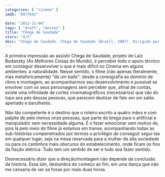 ```yaml
---
categories: [ "cinema" ]
imdb: "0977642"

date: "2012-11-04"
tags: [ "draft", "movies" ]
title: "Chega de Saudade"
stars: "4/5"
desc: "Chega de Saudade. Chega de Saudade (Brazil, 2007). Dirigido por Laís Bodanzky. Escrito por Laís Bodanzky, Luiz Bolognesi, Nando Bolognesi, Adriana Falcão, Roberto Gervitz, Ricardo Kauffman, Bráulio Mantovani, Silvana Matteusi, Sérgio Penna. Com Leonardo Villar, Tônia Carrero, Cássia Kis Magro, Betty Faria, Stepan Nercessian, Maria Flor, Paulo Vilhena, Elza Soares, Marku Ribas."
---
```

A primeira impressão ao assistir Chega de Saudade, projeto de Laíz Bodanzky (As Melhores Coisas do Mundo), é perceber todo o apuro técnico em conseguir desenvolver o que é mais difícil no Cinema em alguns ambientes: a naturalidade. Nesse sentido, o filme (não apenas literalmente, mas metaforicamente) "dá um baile": desde a coreografia ao domínio de ritmo e montagem, ao acompanharmos seu desenvolvimento é possível se envolver com os seus personagens sem perceber que, afinal de contas, existe uma infinidade de cortes cinematográficos (necessários) que vão do topo aos pés dessas pessoas, que parecem deslizar de fato em um salão apertado e barulhento.

Não tão competente é o destino que o roteiro escrito a quatro mãos e com palpite de pelo menos onze pessoas, que parte do brega para o artificial e manipulador sem necessidade alguma. É o fazer emocionar sem motivo de, pois lá pelo meio do filme já estamos em transe, acompanhando todas as sub-histórias compenetrados por termos o privilégio de conseguir segui-las em qualquer lugar, seja na mesa reservada para a mulher da alta sociedade ou para os cantinhos mais obscuros do estabelecimento, onde ficam os fios da fiação elétrica. Tudo tem um sentido de ser e tudo soa fazer sentido.

Desnecessário dizer que a direção/montagem não depende da conclusão da história. Essa sim, deslumbra do começo ao fim, em uma dança que não me cansaria de ver se fosse por mais duas horas.
